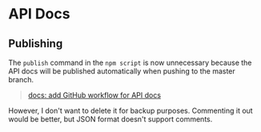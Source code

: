 # API Docs

## Publishing

The `publish` command in the `npm script` is now unnecessary because the API docs will be published automatically when pushing to the master branch.

> [docs: add GitHub workflow for API docs](https://github.com/yoshinorin/qualtet/commit/5c3011e79105f35389653d654eae40c23cc3c595)

However, I don't want to delete it for backup purposes. Commenting it out would be better, but JSON format doesn't support comments.
